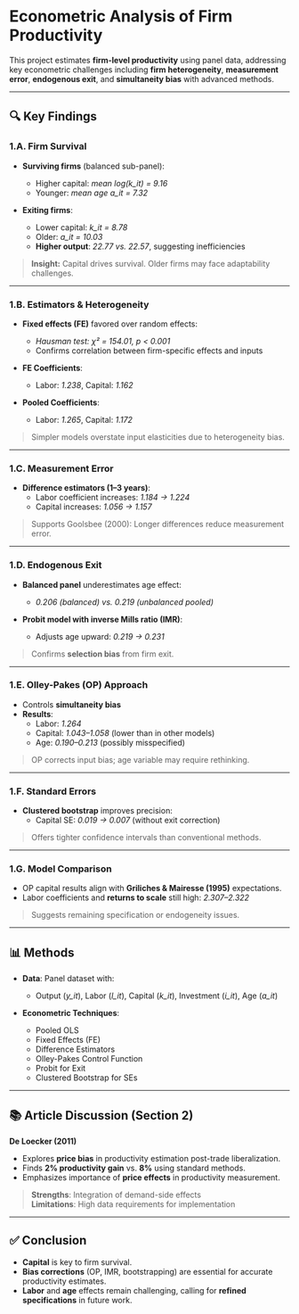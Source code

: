 # Econometric Analysis of Firm Productivity

This project estimates **firm-level productivity** using panel data, addressing key econometric challenges including **firm heterogeneity**, **measurement error**, **endogenous exit**, and **simultaneity bias** with advanced methods.

---

## 🔍 Key Findings

### 1.A. **Firm Survival**

- **Surviving firms** (balanced sub-panel):
  - Higher capital: *mean log(k_it) = 9.16*
  - Younger: *mean age a_it = 7.32*

- **Exiting firms**:
  - Lower capital: *k_it = 8.78*
  - Older: *a_it = 10.03*
  - **Higher output**: *22.77 vs. 22.57*, suggesting inefficiencies

> **Insight:** Capital drives survival. Older firms may face adaptability challenges.

---

### 1.B. **Estimators & Heterogeneity**

- **Fixed effects (FE)** favored over random effects:
  - *Hausman test: χ² = 154.01, p < 0.001*
  - Confirms correlation between firm-specific effects and inputs

- **FE Coefficients**:
  - Labor: *1.238*, Capital: *1.162*
- **Pooled Coefficients**:
  - Labor: *1.265*, Capital: *1.172*

> Simpler models overstate input elasticities due to heterogeneity bias.

---

### 1.C. **Measurement Error**

- **Difference estimators (1–3 years)**:
  - Labor coefficient increases: *1.184 → 1.224*
  - Capital increases: *1.056 → 1.157*

> Supports Goolsbee (2000): Longer differences reduce measurement error.

---

### 1.D. **Endogenous Exit**

- **Balanced panel** underestimates age effect:
  - *0.206 (balanced) vs. 0.219 (unbalanced pooled)*

- **Probit model with inverse Mills ratio (IMR)**:
  - Adjusts age upward: *0.219 → 0.231*

> Confirms **selection bias** from firm exit.

---

### 1.E. **Olley-Pakes (OP) Approach**

- Controls **simultaneity bias**
- **Results**:
  - Labor: *1.264*
  - Capital: *1.043–1.058* (lower than in other models)
  - Age: *0.190–0.213* (possibly misspecified)

> OP corrects input bias; age variable may require rethinking.

---

### 1.F. **Standard Errors**

- **Clustered bootstrap** improves precision:
  - Capital SE: *0.019 → 0.007* (without exit correction)

> Offers tighter confidence intervals than conventional methods.

---

### 1.G. **Model Comparison**

- OP capital results align with **Griliches & Mairesse (1995)** expectations.
- Labor coefficients and **returns to scale** still high: *2.307–2.322*

> Suggests remaining specification or endogeneity issues.

---

## 📊 Methods

- **Data**: Panel dataset with:
  - Output (*y_it*), Labor (*l_it*), Capital (*k_it*), Investment (*i_it*), Age (*a_it*)

- **Econometric Techniques**:
  - Pooled OLS
  - Fixed Effects (FE)
  - Difference Estimators
  - Olley-Pakes Control Function
  - Probit for Exit
  - Clustered Bootstrap for SEs

---

## 📚 Article Discussion (Section 2)

**De Loecker (2011)**

- Explores **price bias** in productivity estimation post-trade liberalization.
- Finds **2% productivity gain** vs. **8%** using standard methods.
- Emphasizes importance of **price effects** in productivity measurement.

> **Strengths**: Integration of demand-side effects  
> **Limitations**: High data requirements for implementation

---

## ✅ Conclusion

- **Capital** is key to firm survival.
- **Bias corrections** (OP, IMR, bootstrapping) are essential for accurate productivity estimates.
- **Labor** and **age** effects remain challenging, calling for **refined specifications** in future work.
